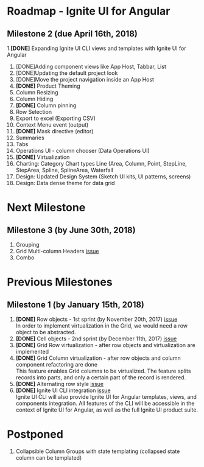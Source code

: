 # Roadmap - Ignite UI for Angular

## Milestone 2 (due April 16th, 2018)
1.**[DONE]** Expanding Ignite UI CLI views and templates with Ignite UI for Angular
   1. [DONE]Adding component views like App Host, Tabbar, List
   2. [DONE]Updating the default project look
   3. [DONE]Move the project navigation inside an App Host
2. **[DONE]** Product Theming 
3. Column Resizing 
4. Column Hiding 
5. **[DONE]** Column pinning
6. Row Selection 
7. Export to excel (Exporting CSV)  
8. Context Menu event (output)
9. **[DONE]** Mask directive (editor)
10. Summaries 
11. Tabs
12. Operations UI - column chooser (Data Operations UI)          
13. **[DONE]** Virtualization
14. Charting: Category Chart types Line (Area, Column, Point, StepLine, StepArea, Spline, SplineArea, Waterfall
15. Design: Updated Design System (Sketch UI kits, UI patterns, screens)
16. Design: Data dense theme for data grid 
  
# Next Milestone

## Milestone 3 (by June 30th, 2018)
1. Grouping
2. Grid Multi-column Headers [issue](https://github.com/IgniteUI/igniteui-angular/issues/488)
3. Combo


# Previous Milestones

## Milestone 1 (by January 15th, 2018)
1. **[DONE]** Row objects - 1st sprint (by November 20th, 2017) [issue](https://github.com/IgniteUI/igniteui-angular/issues/479)  
	In order to implement virtualization in the Grid, we would need a row object to be abstracted. 
2. **[DONE]** Cell objects - 2nd sprint (by December 11th, 2017) [issue](https://github.com/IgniteUI/igniteui-angular/issues/480)  
3. **[DONE]** Grid Row virtualization - after row objects and virtualization are implemented
4. **[DONE]** Grid Column virtualization - after row objects and column component refactoring are done  
	This feature enables Grid columns to be virtualized. The feature splits records into parts, and only a certain part of the record is rendered.
5. **[DONE]** Alternating row style  [issue](https://github.com/IgniteUI/igniteui-angular/issues/489)
6. **[DONE]** Ignite UI CLI integration [issue](https://github.com/IgniteUI/ignite-ui-cli/issues/53)  
    Ignite UI CLI will also provide Ignite UI for Angular templates, views, and components integration. All features of the CLI will be accessible in the context of Ignite UI for Angular, as well as the full Ignite UI product suite.

# Postponed
1. Collapsible Column Groups with state templating (collapsed state column can be templated)
